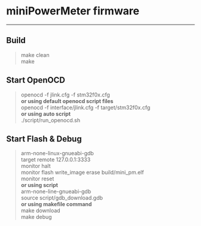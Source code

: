 # miniPowerMeter firmware
---

## Build
> make clean</br>
> make</br>

## Start OpenOCD
> openocd -f jlink.cfg -f stm32f0x.cfg</br>
__or using default openocd script files__</br>
> openocd -f interface/jlink.cfg -f target/stm32f0x.cfg</br>
__or using auto script__</br>
> ./script/run_openocd.sh

## Start Flash & Debug
> arm-none-linux-gnueabi-gdb</br>
> target remote 127.0.0.1:3333</br>
> monitor halt</br>
> monitor flash write_image erase build/mini_pm.elf</br>
> monitor reset</br>
__or using script__</br>
> arm-none-line-gnueabi-gdb</br>
> source script/gdb_download.gdb</br>
__or using makefile command__</br>
> make download</br>
> make debug</br>


